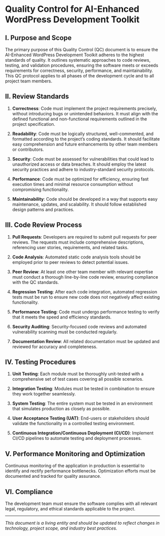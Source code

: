 # Quality Control for AI-Enhanced WordPress Development Toolkit

## I. Purpose and Scope

The primary purpose of this Quality Control (QC) document is to ensure the AI-Enhanced WordPress Development Toolkit adheres to the highest standards of quality. It outlines systematic approaches to code reviews, testing, and validation procedures, ensuring the software meets or exceeds requirements for correctness, security, performance, and maintainability. This QC protocol applies to all phases of the development cycle and to all project team members.

## II. Review Standards

1. **Correctness**: Code must implement the project requirements precisely, without introducing bugs or unintended behaviors. It must align with the defined functional and non-functional requirements outlined in the project specification.

2. **Readability**: Code must be logically structured, well-commented, and formatted according to the project’s coding standards. It should facilitate easy comprehension and future enhancements by other team members or contributors.

3. **Security**: Code must be assessed for vulnerabilities that could lead to unauthorized access or data breaches. It should employ the latest security practices and adhere to industry-standard security protocols.

4. **Performance**: Code must be optimized for efficiency, ensuring fast execution times and minimal resource consumption without compromising functionality.

5. **Maintainability**: Code should be developed in a way that supports easy maintenance, updates, and scalability. It should follow established design patterns and practices.

## III. Code Review Process

1. **Pull Requests**: Developers are required to submit pull requests for peer reviews. The requests must include comprehensive descriptions, referencing user stories, requirements, and related tasks.

2. **Code Analysis**: Automated static code analysis tools should be employed prior to peer reviews to detect potential issues.

3. **Peer Review**: At least one other team member with relevant expertise must conduct a thorough line-by-line code review, ensuring compliance with the QC standards. 

4. **Regression Testing**: After each code integration, automated regression tests must be run to ensure new code does not negatively affect existing functionality.

5. **Performance Testing**: Code must undergo performance testing to verify that it meets the speed and efficiency standards.

6. **Security Auditing**: Security-focused code reviews and automated vulnerability scanning must be conducted regularly.

7. **Documentation Review**: All related documentation must be updated and reviewed for accuracy and completeness.

## IV. Testing Procedures

1. **Unit Testing**: Each module must be thoroughly unit-tested with a comprehensive set of test cases covering all possible scenarios.

2. **Integration Testing**: Modules must be tested in combination to ensure they work together seamlessly.

3. **System Testing**: The entire system must be tested in an environment that simulates production as closely as possible.

4. **User Acceptance Testing (UAT)**: End-users or stakeholders should validate the functionality in a controlled testing environment.

5. **Continuous Integration/Continuous Deployment (CI/CD)**: Implement CI/CD pipelines to automate testing and deployment processes.

## V. Performance Monitoring and Optimization

Continuous monitoring of the application in production is essential to identify and rectify performance bottlenecks. Optimization efforts must be documented and tracked for quality assurance.

## VI. Compliance

The development team must ensure the software complies with all relevant legal, regulatory, and ethical standards applicable to the project.

---

*This document is a living entity and should be updated to reflect changes in technology, project scope, and industry best practices.*

